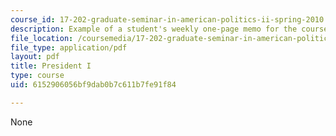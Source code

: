 ```yaml
---
course_id: 17-202-graduate-seminar-in-american-politics-ii-spring-2010
description: Example of a student's weekly one-page memo for the course.
file_location: /coursemedia/17-202-graduate-seminar-in-american-politics-ii-spring-2010/6152906056bf9dab0b7c611b7fe91f84_MIT17_202S10_President_I.pdf
file_type: application/pdf
layout: pdf
title: President I
type: course
uid: 6152906056bf9dab0b7c611b7fe91f84

---
```

None